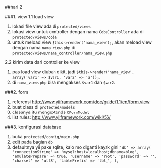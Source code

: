 ##hari 2

###1. view
1.1 load view 
1. lokasi file view ada di `protected/views` 
2. lokasi view untuk controller dengan nama `CobaController` ada di `protected/views/coba` 
3. untuk meload view `$this->render('nama_view');`, akan meload view dengan nama `nama_view.php` di `protected/views/nama_controller/nama_view.php` 

2.2 kirim data dari controller ke view
1. pas load view diubah dikit, jadi `$this->render('nama_view', array('var1' => $var1, 'var2' => 'a'));`.
2. di `nama_view.php` bisa mengakses `$var1` dan `$var2`.

###2. form
1. referensi http://www.yiiframework.com/doc/guide/1.1/en/form.view
2. buat class di `protected/models`
3. classnya itu mengextends `CFormModel`
4. list rules: http://www.yiiframework.com/wiki/56/

###3. konfigurasi database
1. buka `protected/config/main.php`
2. edit pada bagian `db`
3. defaultnya yii pake sqlite, kalo mo diganti kayak gini 
`'db' => array(
    'connectionString' => 'mysql:host=localhost;dbname=blog',
    'emulatePrepare' => true,
    'username' => 'root',
    'password' => '',
    'charset' => 'utf8',
    'tablePrefix' => 'tbl_',
),`

